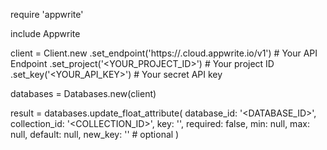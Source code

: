 require 'appwrite'

include Appwrite

client = Client.new
    .set_endpoint('https://<REGION>.cloud.appwrite.io/v1') # Your API Endpoint
    .set_project('<YOUR_PROJECT_ID>') # Your project ID
    .set_key('<YOUR_API_KEY>') # Your secret API key

databases = Databases.new(client)

result = databases.update_float_attribute(
    database_id: '<DATABASE_ID>',
    collection_id: '<COLLECTION_ID>',
    key: '',
    required: false,
    min: null,
    max: null,
    default: null,
    new_key: '' # optional
)
